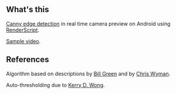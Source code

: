 What's this
-----------

[Canny edge detection](https://en.wikipedia.org/wiki/Canny_edge_detector) in real time camera preview on Android using [RenderScript](http://developer.android.com/guide/topics/renderscript/compute.html).

[Sample video](https://www.dropbox.com/s/b78qy9xj65apu1g/canny.mp4).

References
----------

Algorithm based on descriptions by [Bill Green](http://dasl.mem.drexel.edu/alumni/bGreen/www.pages.drexel.edu/_weg22/can_tut.html) and by [Chris Wyman](http://homepage.cs.uiowa.edu/~cwyman/classes/spring08-22C251/homework/canny.pdf).

Auto-thresholding due to [Kerry D. Wong](http://www.kerrywong.com/2009/05/07/canny-edge-detection-auto-thresholding/).
